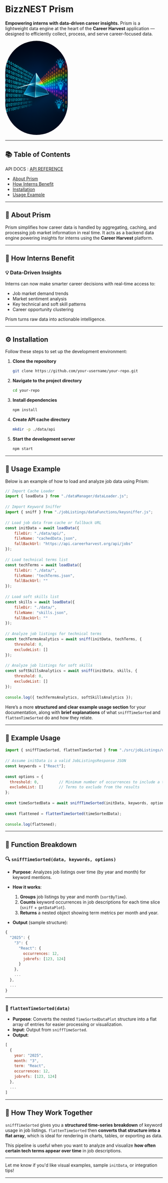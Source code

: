 # BizzNEST Prism

**Empowering interns with data-driven career insights.**
Prism is a lightweight data engine at the heart of the **Career Harvest** application — designed to efficiently collect, process, and serve career-focused data.

<img src="./docs/images/prism.png" alt="Project Image" width="200" style="border-radius:200px"/>

---

## 📚 Table of Contents

API DOCS : [API REFERENCE](./docs/API.md)

* [About Prism](#about-prism)
* [How Interns Benefit](#how-interns-benefit)
* [Installation](#installation)
* [Usage Example](#usage-example)

---

## 📌 About Prism

Prism simplifies how career data is handled by aggregating, caching, and processing job market information in real time. It acts as a backend data engine powering insights for interns using the **Career Harvest** platform.

---

## 🌱 How Interns Benefit

### 💡 Data-Driven Insights

Interns can now make smarter career decisions with real-time access to:

* Job market demand trends
* Market sentiment analysis
* Key technical and soft skill patterns
* Career opportunity clustering

Prism turns raw data into actionable intelligence.

---

## ⚙️ Installation

Follow these steps to set up the development environment:

1. **Clone the repository**

   ```sh
   git clone https://github.com/your-username/your-repo.git
   ```

2. **Navigate to the project directory**

   ```sh
   cd your-repo
   ```

3. **Install dependencies**

   ```sh
   npm install
   ```

4. **Create API cache directory**

   ```sh
   mkdir -p ./data/api
   ```

5. **Start the development server**

   ```sh
   npm start
   ```

---

## 🚀 Usage Example

Below is an example of how to load and analyze job data using Prism:

```js
// Import Cache Loader
import { loadData } from "./dataManager/dataLoader.js";

// Import Keyword Sniffer
import { sniff } from "./jobListings/dataFunctions/keysniffer.js";

// Load job data from cache or fallback URL
const initData = await loadData({
    fileDir: "./data/api/",
    fileName: "cachedData.json", 
    fallBackUrl: "https://api.careerharvest.org/api/jobs"
});

// Load technical terms list
const techTerms = await loadData({
    fileDir: "./data/", 
    fileName: "techTerms.json", 
    fallBackUrl: ""
});

// Load soft skills list
const skills = await loadData({
    fileDir: "./data/", 
    fileName: "skills.json", 
    fallBackUrl: ""
});

// Analyze job listings for technical terms
const techTermsAnalytics = await sniff(initData, techTerms, {
    threshold: 0,
    excludeList: []
});

// Analyze job listings for soft skills
const softSkillsAnalytics = await sniff(initData, skills, {
    threshold: 0,
    excludeList: []
});

console.log({ techTermsAnalytics, softSkillsAnalytics });
```
Here’s a more **structured and clear example usage section** for your documentation, along with **brief explanations** of what `sniffTimeSorted` and `flattenTimeSorted` do and how they relate.

---

## 📘 Example Usage

```js
import { sniffTimeSorted, flattenTimeSorted } from "./src/jobListings/dataFunctions/keysniffer.js";

// Assume initData is a valid JobListingsResponse JSON
const keywords = ["React"];

const options = {
  threshold: 0,         // Minimum number of occurrences to include a term
  excludeList: []       // Terms to exclude from the results
};

const timeSortedData = await sniffTimeSorted(initData, keywords, options);

const flattened = flattenTimeSorted(timeSortedData);

console.log(flattened);
```

---

## 🧠 Function Breakdown

### 🔍 `sniffTimeSorted(data, keywords, options)`

* **Purpose**: Analyzes job listings over time (by year and month) for keyword mentions.

* **How it works**:

  1. **Groups** job listings by year and month (`sortByTime`).
  2. **Counts** keyword occurrences in job descriptions for each time slice (`sniff` + `getDataPlot`).
  3. **Returns** a nested object showing term metrics per month and year.

* **Output** (sample structure):

```js
{
  "2025": {
    "3": {
      "React": {
        occurrences: 12,
        jobrefs: [123, 124]
      }
    },
    ...
  },
  ...
}
```

---

### 🔄 `flattenTimeSorted(data)`

* **Purpose**: Converts the nested `TimeSortedDataPlot` structure into a flat array of entries for easier processing or visualization.
* **Input**: Output from `sniffTimeSorted`.
* **Output**:

```js
[
  {
    year: "2025",
    month: "3",
    term: "React",
    occurrences: 12,
    jobrefs: [123, 124]
  },
  ...
]
```

---

## 🔗 How They Work Together

`sniffTimeSorted` gives you a **structured time-series breakdown** of keyword usage in job listings.
`flattenTimeSorted` then **converts that structure into a flat array**, which is ideal for rendering in charts, tables, or exporting as data.

This pipeline is useful when you want to analyze and visualize **how often certain tech terms appear over time** in job descriptions.

---

Let me know if you'd like visual examples, sample `initData`, or integration tips!

---

